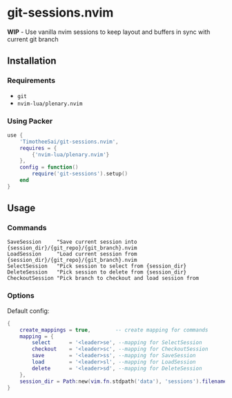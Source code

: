 # git-sessions.nvim

**WIP** - Use vanilla nvim sessions to keep layout and buffers in sync with current git branch

## Installation

### Requirements

- `git`
- `nvim-lua/plenary.nvim`

### Using Packer

```lua
use {
    'TimotheeSai/git-sessions.nvim',
    requires = {
        {'nvim-lua/plenary.nvim'}
    },
    config = function()
        require('git-sessions').setup()
    end
}

```

## Usage

### Commands

```vim
SaveSession     "Save current session into {session_dir}/{git_repo}/{git_branch}.nvim 
LoadSession     "Load current session from {session_dir}/{git_repo}/{git_branch}.nvim 
SelectSession   "Pick session to select from {session_dir} 
DeleteSession   "Pick session to delete from {session_dir} 
CheckoutSession "Pick branch to checkout and load session from
```

### Options

Default config:
```lua
{
    create_mappings = true,        -- create mapping for commands
    mapping = {
        select      = '<leader>se', --mapping for SelectSession
        checkout    = '<leader>sc', --mapping for CheckoutSession
        save        = '<leader>ss', --mapping for SaveSession
        load        = '<leader>sl', --mapping for LoadSession
        delete      = '<leader>sd', --mapping for DeleteSession
    },
    session_dir = Path:new(vim.fn.stdpath('data'), 'sessions').filename
}
```

